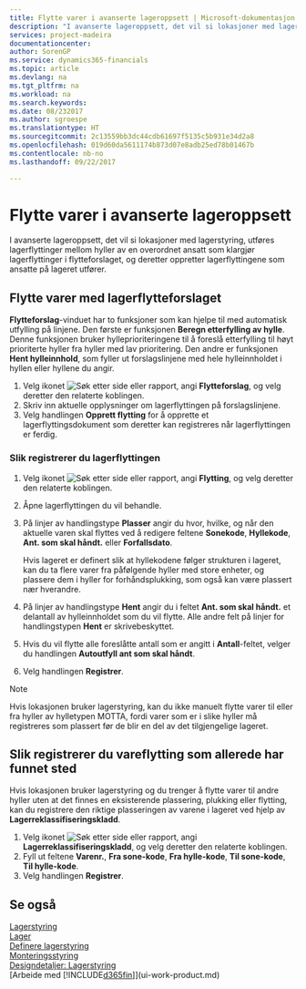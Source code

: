 ```yaml
---
title: Flytte varer i avanserte lageroppsett | Microsoft-dokumentasjon
description: "I avanserte lageroppsett, det vil si lokasjoner med lagerstyring, utføres lagerflyttinger mellom hyller av en overordnet ansatt som klargjør lagerflyttinger i flytteforslaget, og deretter oppretter lagerflyttingene som ansatte på lageret utfører."
services: project-madeira
documentationcenter: 
author: SorenGP
ms.service: dynamics365-financials
ms.topic: article
ms.devlang: na
ms.tgt_pltfrm: na
ms.workload: na
ms.search.keywords: 
ms.date: 08/232017
ms.author: sgroespe
ms.translationtype: HT
ms.sourcegitcommit: 2c13559bb3dc44cdb61697f5135c5b931e34d2a8
ms.openlocfilehash: 019d60da5611174b873d07e8adb25ed78b01467b
ms.contentlocale: nb-no
ms.lasthandoff: 09/22/2017

---
```

# <a name="how-to-move-items-in-advanced-warehouse-configurations"></a>Flytte varer i avanserte lageroppsett
I avanserte lageroppsett, det vil si lokasjoner med lagerstyring, utføres lagerflyttinger mellom hyller av en overordnet ansatt som klargjør lagerflyttinger i flytteforslaget, og deretter oppretter lagerflyttingene som ansatte på lageret utfører.  

## <a name="to-move-items-with-the-warehouse-movement-worksheet"></a>Flytte varer med lagerflytteforslaget
**Flytteforslag**-vinduet har to funksjoner som kan hjelpe til med automatisk utfylling på linjene. Den første er funksjonen **Beregn etterfylling av hylle**. Denne funksjonen bruker hylleprioriteringene til å foreslå etterfylling til høyt prioriterte hyller fra hyller med lav prioritering. Den andre er funksjonen **Hent hylleinnhold**, som fyller ut forslagslinjene med hele hylleinnholdet i hyllen eller hyllene du angir.

1.  Velg ikonet ![Søk etter side eller rapport](media/ui-search/search_small.png "Ikonet Søk etter side eller rapport"), angi **Flytteforslag**, og velg deretter den relaterte koblingen.  
2.  Skriv inn aktuelle opplysninger om lagerflyttingen på forslagslinjene.  
3. Velg handlingen **Opprett flytting** for å opprette et lagerflyttingsdokument som deretter kan registreres når lagerflyttingen er ferdig.  

### <a name="to-register-the-warehouse-movement"></a>Slik registrerer du lagerflyttingen  
1.  Velg ikonet ![Søk etter side eller rapport](media/ui-search/search_small.png "Ikonet Søk etter side eller rapport"), angi **Flytting**, og velg deretter den relaterte koblingen.  
2.  Åpne lagerflyttingen du vil behandle.  
3.  På linjer av handlingstype **Plasser** angir du hvor, hvilke, og når den aktuelle varen skal flyttes ved å redigere feltene **Sonekode**, **Hyllekode**, **Ant. som skal håndt.** eller **Forfallsdato**.  

    Hvis lageret er definert slik at hyllekodene følger strukturen i lageret, kan du ta flere varer fra påfølgende hyller med store enheter, og plassere dem i hyller for forhåndsplukking, som også kan være plassert nær hverandre.  
4.  På linjer av handlingstype **Hent** angir du i feltet **Ant. som skal håndt.** et delantall av hylleinnholdet som du vil flytte. Alle andre felt på linjer for handlingstypen **Hent** er skrivebeskyttet.  
5.  Hvis du vil flytte alle foreslåtte antall som er angitt i **Antall**-feltet, velger du handlingen **Autoutfyll ant som skal håndt**.  
6. Velg handlingen **Registrer**.  

> [!NOTE]  
>  Hvis lokasjonen bruker lagerstyring, kan du ikke manuelt flytte varer til eller fra hyller av hylletypen MOTTA, fordi varer som er i slike hyller må registreres som plassert før de blir en del av det tilgjengelige lageret.

## <a name="to-register-the-movement-of-an-item-that-has-already-occurred"></a>Slik registrerer du vareflytting som allerede har funnet sted  
Hvis lokasjonen bruker lagerstyring og du trenger å flytte varer til andre hyller uten at det finnes en eksisterende plassering, plukking eller flytting, kan du registrere den riktige plasseringen av varene i lageret ved hjelp av **Lagerreklassifiseringskladd**.

1.  Velg ikonet ![Søk etter side eller rapport](media/ui-search/search_small.png "Ikonet Søk etter side eller rapport"), angi **Lagerreklassifiseringskladd**, og velg deretter den relaterte koblingen.  
2.  Fyll ut feltene **Varenr.**, **Fra sone-kode**, **Fra hylle-kode**, **Til sone-kode**, **Til hylle-kode**.  
3.  Velg handlingen **Registrer**.  

## <a name="see-also"></a>Se også  
[Lagerstyring](warehouse-manage-warehouse.md)  
[Lager](inventory-manage-inventory.md)  
[Definere lagerstyring](warehouse-setup-warehouse.md)     
[Monteringsstyring](assembly-assemble-items.md)    
[Designdetaljer: Lagerstyring](design-details-warehouse-management.md)  
[Arbeide med [!INCLUDE[d365fin](includes/d365fin_md.md)]](ui-work-product.md)

